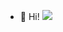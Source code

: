- 👋 Hi!                                        ![](https://komarev.com/ghpvc/?username=AnuragPaul0)
<!--- , I’m Anurag Paul
AnuragPaul0/AnuragPaul0 is a ✨ special ✨ repository because its `README.md` (this file) appears on your GitHub profile.
You can click the Preview link to take a look at your changes.
--->
